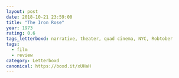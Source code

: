 ```yaml
---
layout: post 
date: 2018-10-21 23:59:00
title: "The Iron Rose"
year: 1973
rating: 0.6
tags_letterboxd: narrative, theater, quad cinema, NYC, Robtober
tags:
  - film
  - review
category: Letterboxd
canonical: https://boxd.it/xUHaH
---
```

